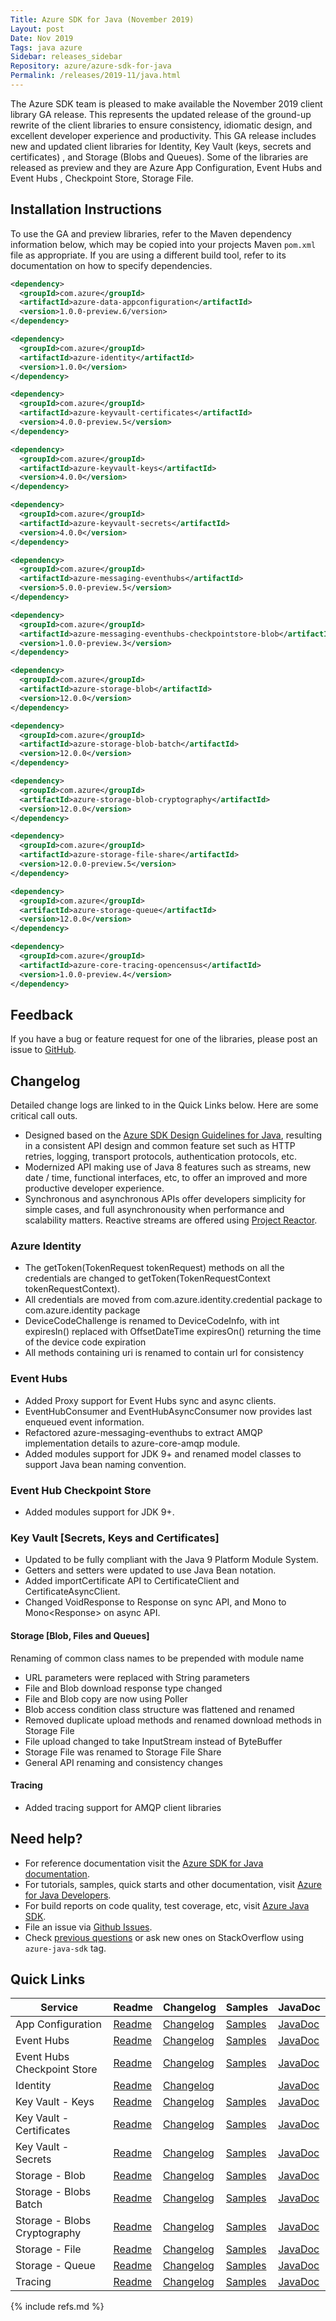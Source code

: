 ```yaml
---
Title: Azure SDK for Java (November 2019)
Layout: post
Date: Nov 2019
Tags: java azure
Sidebar: releases_sidebar
Repository: azure/azure-sdk-for-java
Permalink: /releases/2019-11/java.html
---
```


The Azure SDK team is pleased to make available the November 2019 client library GA release. This represents the updated release of the ground-up rewrite of the client libraries to ensure consistency, idiomatic design, and excellent developer experience and productivity. This GA release includes new and updated client libraries for Identity, Key Vault (keys, secrets and certificates) , and Storage (Blobs  and Queues). Some of the libraries are released as preview and they are  Azure App Configuration, Event Hubs and Event Hubs , Checkpoint Store, Storage File.

## Installation Instructions
To use the GA and preview libraries, refer to the Maven dependency information below, which may be copied into your projects Maven `pom.xml` file as appropriate. If you are using a different build tool, refer to its documentation on how to specify dependencies.

```xml
<dependency>
  <groupId>com.azure</groupId>
  <artifactId>azure-data-appconfiguration</artifactId>
  <version>1.0.0-preview.6/version>
</dependency>

<dependency>
  <groupId>com.azure</groupId>
  <artifactId>azure-identity</artifactId>
  <version>1.0.0</version>
</dependency>

<dependency>
  <groupId>com.azure</groupId>
  <artifactId>azure-keyvault-certificates</artifactId>
  <version>4.0.0-preview.5</version>
</dependency>

<dependency>
  <groupId>com.azure</groupId>
  <artifactId>azure-keyvault-keys</artifactId>
  <version>4.0.0</version>
</dependency>

<dependency>
  <groupId>com.azure</groupId>
  <artifactId>azure-keyvault-secrets</artifactId>
  <version>4.0.0</version>
</dependency>

<dependency>
  <groupId>com.azure</groupId>
  <artifactId>azure-messaging-eventhubs</artifactId>
  <version>5.0.0-preview.5</version>
</dependency>

<dependency>
  <groupId>com.azure</groupId>
  <artifactId>azure-messaging-eventhubs-checkpointstore-blob</artifactId>
  <version>1.0.0-preview.3</version>
</dependency>

<dependency>
  <groupId>com.azure</groupId>
  <artifactId>azure-storage-blob</artifactId>
  <version>12.0.0</version>
</dependency>

<dependency>
  <groupId>com.azure</groupId>
  <artifactId>azure-storage-blob-batch</artifactId>
  <version>12.0.0</version>
</dependency>

<dependency>
  <groupId>com.azure</groupId>
  <artifactId>azure-storage-blob-cryptography</artifactId>
  <version>12.0.0</version>
</dependency>

<dependency>
  <groupId>com.azure</groupId>
  <artifactId>azure-storage-file-share</artifactId>
  <version>12.0.0-preview.5</version>
</dependency>

<dependency>
  <groupId>com.azure</groupId>
  <artifactId>azure-storage-queue</artifactId>
  <version>12.0.0</version>
</dependency>

<dependency>
  <groupId>com.azure</groupId>
  <artifactId>azure-core-tracing-opencensus</artifactId>
  <version>1.0.0-preview.4</version>
</dependency>
```

## Feedback
If you have a bug or feature request for one of the libraries, please post an issue to [GitHub](https://github.com/azure/azure-sdk-for-java/issues).

## Changelog
Detailed change logs are linked to in the Quick Links below. Here are some critical call outs.

* Designed based on the [Azure SDK Design Guidelines for Java](https://azure.github.io/azure-sdk/java_introduction.html), resulting in a consistent API design and common feature set such as HTTP retries, logging, transport protocols, authentication protocols, etc.
* Modernized API making use of Java 8 features such as streams, new date / time, functional interfaces, etc, to offer an improved and more productive developer experience.
* Synchronous and asynchronous APIs offer developers simplicity for simple cases, and full asynchronousity when performance and scalability matters. Reactive streams are offered using [Project Reactor](http://projectreactor.io).

### Azure Identity
- The getToken(TokenRequest tokenRequest) methods on all the credentials are changed to getToken(TokenRequestContext tokenRequestContext).
- All credentials are moved from com.azure.identity.credential package to com.azure.identity package
- DeviceCodeChallenge is renamed to DeviceCodeInfo, with int expiresIn() replaced with OffsetDateTime expiresOn() returning the time of the device code expiration
- All methods containing uri is renamed to contain url for consistency

### Event Hubs
- Added Proxy support for Event Hubs sync and async clients.
- EventHubConsumer and EventHubAsyncConsumer now provides last enqueued event information.
- Refactored azure-messaging-eventhubs to extract AMQP implementation details to azure-core-amqp module.
- Added modules support for JDK 9+ and renamed model classes to support Java bean naming convention.

### Event Hub Checkpoint Store
- Added modules support for JDK 9+.

### Key Vault [Secrets, Keys and Certificates] 
- Updated to be fully compliant with the Java 9 Platform Module System.
- Getters and setters were updated to use Java Bean notation.
- Added importCertificate API to CertificateClient and CertificateAsyncClient.
- Changed VoidResponse to Response<Void> on sync API, and Mono<VoidResponse> to Mono<Response<Void>> on async API.

####  Storage [Blob, Files and Queues]
Renaming of common class names to be prepended with module name
- URL parameters were replaced with String parameters
- File and Blob download response type changed
-	File and Blob copy are now using Poller
-	Blob access condition class structure was flattened and renamed
-	Removed duplicate upload methods and renamed download methods in Storage File
-	File upload changed to take InputStream instead of ByteBuffer
-	Storage File was renamed to Storage File Share
-	General API renaming and consistency changes

####  Tracing
- Added tracing support for AMQP client libraries

## Need help?
* For reference documentation visit the [Azure SDK for Java documentation](https://azure.github.io/azure-sdk-for-java/track2reports/index.html).
* For tutorials, samples, quick starts and other documentation, visit [Azure for Java Developers](https://docs.microsoft.com/java/azure/).
* For build reports on code quality, test coverage, etc, visit [Azure Java SDK](https://azuresdkartifacts.blob.core.windows.net/azure-sdk-for-java/index.html).
* File an issue via [Github Issues](https://github.com/Azure/azure-sdk-for-java/issues/new/choose).
* Check [previous questions](https://stackoverflow.com/questions/tagged/azure-java-sdk) or ask new ones on StackOverflow using `azure-java-sdk` tag.

## Quick Links

| Service  | Readme | Changelog | Samples | JavaDoc |
| -- | -- | -- | -- | -- |
| App Configuration | [Readme](https://github.com/Azure/azure-sdk-for-java/blob/9e2d5fb1f1b32c9a9355cf6c3f992664799c905e/sdk/appconfiguration/azure-data-appconfiguration/README.md) | [Changelog](https://github.com/Azure/azure-sdk-for-java/blob/9e2d5fb1f1b32c9a9355cf6c3f992664799c905e/sdk/appconfiguration/azure-data-appconfiguration/CHANGELOG.md) | [Samples](https://azure.github.io/azure-sdk/posts/2019-08-06/dotnet-preview2.html) | [JavaDoc](https://azure.github.io/azure-sdk-for-java/track2reports/index.html) |
| Event Hubs | [Readme](https://github.com/Azure/azure-sdk-for-java/blob/azure-messaging-eventhubs_5.0.0-preview.4/sdk/eventhubs/azure-messaging-eventhubs/README.md) | [Changelog](https://github.com/Azure/azure-sdk-for-java/blob/azure-messaging-eventhubs_5.0.0-preview.4/sdk/eventhubs/azure-messaging-eventhubs/CHANGELOG.md) | [Samples](https://github.com/Azure/azure-sdk-for-java/tree/azure-messaging-eventhubs_5.0.0-preview.4/sdk/eventhubs/azure-messaging-eventhubs/src/samples/java/com/azure/messaging/eventhubs) | [JavaDoc](https://azure.github.io/azure-sdk-for-java/track2reports/index.html) |
| Event Hubs Checkpoint Store | [Readme](https://github.com/Azure/azure-sdk-for-java/blob/azure-messaging-eventhubs-checkpointstore-blob_1.0.0-preview.2/sdk/eventhubs/azure-messaging-eventhubs-checkpointstore-blob/README.md) | [Changelog]( https://github.com/Azure/azure-sdk-for-java/blob/azure-messaging-eventhubs-checkpointstore-blob_1.0.0-preview.2/sdk/eventhubs/azure-messaging-eventhubs-checkpointstore-blob/CHANGELOG.md) | [Samples](https://github.com/Azure/azure-sdk-for-java/tree/azure-messaging-eventhubs-checkpointstore-blob_1.0.0-preview.2/sdk/eventhubs/azure-messaging-eventhubs-checkpointstore-blob/src/samples/java/com/azure/messaging/eventhubs/checkpointstore/blob) | [JavaDoc](https://azure.github.io/azure-sdk-for-java/track2reports/index.html) |
| Identity | [Readme](https://github.com/Azure/azure-sdk-for-java/blob/azure-identity_1.0.0/sdk/identity/azure-identity/README.md) | [Changelog](https://github.com/Azure/azure-sdk-for-java/blob/azure-identity_1.0.0/sdk/identity/azure-identity/CHANGELOG.md) |  | [JavaDoc](https://azure.github.io/azure-sdk-for-java/track2reports/index.html) |
| Key Vault - Keys | [Readme](https://github.com/Azure/azure-sdk-for-java/blob/azure-keyvault-keys_4.0.0-preview.4/sdk/keyvault/azure-keyvault-keys/README.md) | [Changelog](https://github.com/Azure/azure-sdk-for-java/blob/azure-keyvault-keys_4.0.0-preview.4/sdk/keyvault/azure-keyvault-keys/CHANGELOG.md) | [Samples](https://github.com/Azure/azure-sdk-for-java/tree/azure-keyvault-keys_4.0.0-preview.4/sdk/keyvault/azure-keyvault-keys/src/samples/java/com/azure/security/keyvault/keys) | [JavaDoc](https://azure.github.io/azure-sdk-for-java/track2reports/index.html) |
| Key Vault - Certificates | [Readme](https://github.com/Azure/azure-sdk-for-java/blob/azure-keyvault-keys_4.0.0-preview.4/sdk/keyvault/azure-keyvault-certificates/README.md) | [Changelog](https://github.com/Azure/azure-sdk-for-java/blob/azure-keyvault-keys_4.0.0-preview.4/sdk/keyvault/azure-keyvault-certificates/CHANGELOG.md) | [Samples](https://github.com/Azure/azure-sdk-for-java/tree/azure-keyvault-keys_4.0.0-preview.4/sdk/keyvault/azure-keyvault-certificates/src/samples/java/com/azure/security/keyvault/certificates) | [JavaDoc](https://azure.github.io/azure-sdk-for-java/track2reports/index.html) |
| Key Vault - Secrets | [Readme](https://github.com/Azure/azure-sdk-for-java/blob/azure-keyvault-keys_4.0.0-preview.4/sdk/keyvault/azure-keyvault-secrets/README.md) | [Changelog](https://github.com/Azure/azure-sdk-for-java/blob/azure-keyvault-keys_4.0.0-preview.4/sdk/keyvault/azure-keyvault-secrets/CHANGELOG.md) | [Samples](https://github.com/Azure/azure-sdk-for-java/tree/azure-keyvault-keys_4.0.0-preview.4/sdk/keyvault/azure-keyvault-secrets/src/samples/java/com/azure/security/keyvault/secrets) | [JavaDoc](https://azure.github.io/azure-sdk-for-java/track2reports/index.html) |
| Storage - Blob | [Readme](https://github.com/Azure/azure-sdk-for-java/blob/azure-storage-blob_12.0.0-preview.4/sdk/storage/azure-storage-blob/README.md) | [Changelog](https://github.com/Azure/azure-sdk-for-java/blob/azure-storage-blob_12.0.0-preview.4/sdk/storage/azure-storage-blob/CHANGELOG.md) | [Samples](https://github.com/Azure/azure-sdk-for-java/tree/azure-storage-blob_12.0.0-preview.4/sdk/storage/azure-storage-blob/src/samples) | [JavaDoc](https://azure.github.io/azure-sdk-for-java/track2reports/index.html) |
| Storage - Blobs Batch | [Readme](https://github.com/Azure/azure-sdk-for-java/blob/azure-storage-blob_12.0.0-preview.4/sdk/storage/azure-storage-blob-batch/README.md) | [Changelog](https://github.com/Azure/azure-sdk-for-java/blob/azure-storage-blob_12.0.0-preview.4/sdk/storage/azure-storage-blob-batch/CHANGELOG.md) | [Samples](https://github.com/Azure/azure-sdk-for-java/tree/azure-storage-blob_12.0.0-preview.4/sdk/storage/azure-storage-blob-batch/src/samples) | [JavaDoc](https://azure.github.io/azure-sdk-for-java/track2reports/index.html) |
| Storage - Blobs Cryptography | [Readme](https://github.com/Azure/azure-sdk-for-java/blob/azure-storage-blob_12.0.0-preview.4/sdk/storage/azure-storage-blob-cryptography/README.md) | [Changelog]() | [Samples]() | [JavaDoc](https://azure.github.io/azure-sdk-for-java/track2reports/index.html) |
| Storage - File | [Readme](https://github.com/Azure/azure-sdk-for-java/blob/azure-storage-blob_12.0.0-preview.4/sdk/storage/azure-storage-file/README.md) | [Changelog](https://github.com/Azure/azure-sdk-for-java/blob/azure-storage-blob_12.0.0-preview.4/sdk/storage/azure-storage-file/CHANGELOG.md) | [Samples](https://github.com/Azure/azure-sdk-for-java/tree/azure-storage-blob_12.0.0-preview.4/sdk/storage/azure-storage-file/src/samples) | [JavaDoc](https://azure.github.io/azure-sdk-for-java/track2reports/index.html) |
| Storage - Queue | [Readme](https://github.com/Azure/azure-sdk-for-java/blob/azure-storage-blob_12.0.0-preview.4/sdk/storage/azure-storage-queue/README.md) | [Changelog](https://github.com/Azure/azure-sdk-for-java/blob/azure-storage-blob_12.0.0-preview.4/sdk/storage/azure-storage-queue/CHANGELOG.md) | [Samples](https://github.com/Azure/azure-sdk-for-java/tree/azure-storage-blob_12.0.0-preview.4/sdk/storage/azure-storage-queue/src/samples) | [JavaDoc](https://azure.github.io/azure-sdk-for-java/track2reports/index.html) |
| Tracing | [Readme](https://github.com/Azure/azure-sdk-for-java/tree/azure-core-tracing-opencensus_1.0.0-preview.3/sdk/tracing/azure-core-tracing-opencensus/README.md) | [Changelog](https://github.com/Azure/azure-sdk-for-java/blob/azure-core-tracing-opencensus_1.0.0-preview.3/sdk/tracing/azure-core-tracing-opencensus/CHANGELOG.md) | [Samples](https://github.com/Azure/azure-sdk-for-java/tree/azure-core-tracing-opencensus_1.0.0-preview.3/sdk/tracing/azure-core-tracing-opencensus/src/samples/java/com/azure/core/tracing/opencensus) | [JavaDoc](https://azure.github.io/azure-sdk-for-java/track2reports/index.html) |

{% include refs.md %}
